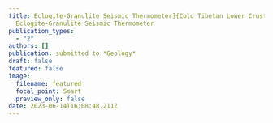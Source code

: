 ```yaml
---
title: Eclogite-Granulite Seismic Thermometer]{Cold Tibetan Lower Crust from the
  Eclogite-Granulite Seismic Thermometer
publication_types:
  - "2"
authors: []
publication: submitted to *Geology*
draft: false
featured: false
image:
  filename: featured
  focal_point: Smart
  preview_only: false
date: 2023-06-14T16:08:48.211Z
---
```

